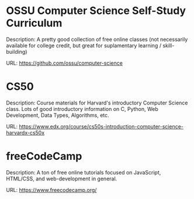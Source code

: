 # OSSU Computer Science Self-Study Curriculum
Description: A pretty good collection of free online classes (not necessarily available for college credit, but great for suplamentary learning / skill-building)

URL: https://github.com/ossu/computer-science

# CS50
Description: Course materials for Harvard's introductory Computer Science class.  Lots of good introductory information on C, Python, Web Development, Data Types, Algorithms, etc.

URL: https://www.edx.org/course/cs50s-introduction-computer-science-harvardx-cs50x

# freeCodeCamp
Description: A ton of free online tutorials focused on JavaScript, HTML/CSS, and web-development in general.

URL: https://www.freecodecamp.org/
